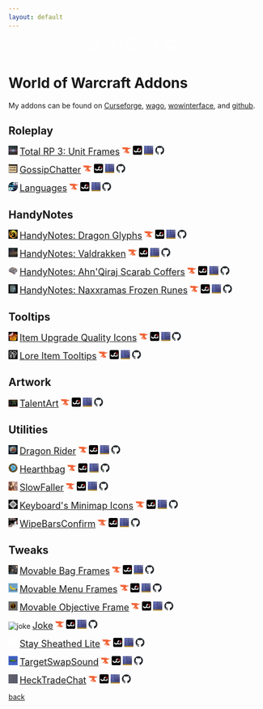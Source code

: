 ```yaml
---
layout: default
---
```


<div style="display: flex; justify-content: center; align-items: center; flex-wrap: wrap; margin-top: 16px;">
	<div class="page-social relative" style="margin-right: 5px;">
		<a class="social-icon-anchor" aria-label="social-icon" data-id="twitter" data-type="social_link" target="_blank" rel="noopener nofollow" href="https://twitter.com/keyboardturn">
			<svg class="social-icon-fill" xmlns="http://www.w3.org/2000/svg" width="30" height="30" viewBox="0 0 30 30" fill="none">
				<path d="M0 0L11.551 16.875L0.244653 30H2.74965L12.6573 18.491L20.5355 30H30L17.932 12.371L28.5813 0H26.084L16.8241 10.7504L9.46453 0H0ZM2.99123 1.57895H8.63517L27.0088 28.4211H21.3648L2.99123 1.57895Z" fill="white"></path>
			</svg>
		</a>
	</div>
	<div class="page-social relative" style="margin-right: 5px;">
		<a class="social-icon-anchor" aria-label="social-icon" data-id="youtube" data-type="social_link" target="_blank" rel="noopener nofollow" href="https://www.youtube.com/c/Keyboardturner">
			<svg class="social-icon-fill" xmlns="http://www.w3.org/2000/svg" width="35" height="30" viewBox="0 0 30 30" fill="none">
				<path d="M15.8957 1.75015L15.9999 1.75L16.1044 1.75014C16.1732 1.75028 16.2745 1.75056 16.4045 1.75111C16.6644 1.75223 17.0386 1.75445 17.4952 1.75891C18.4085 1.76783 19.6499 1.78567 20.9635 1.82131C22.2782 1.85698 23.6598 1.91034 24.8551 1.98995C26.0595 2.07016 27.0177 2.17386 27.5355 2.29808C28.0453 2.44475 28.5079 2.72226 28.8773 3.10312C29.2444 3.48152 29.5066 3.94875 29.6386 4.45887C30.0598 6.8031 30.2642 9.18116 30.2492 11.5629L30.2492 11.5703C30.2577 13.9164 30.0533 16.2583 29.6385 18.5674C29.5066 19.0775 29.2443 19.5447 28.8773 19.9231C28.506 20.3059 28.0405 20.5843 27.5277 20.7303C27.0178 20.8657 26.0613 20.9798 24.8504 21.0681C23.6564 21.1552 22.2758 21.2136 20.9616 21.2526C19.6485 21.2917 18.4075 21.3112 17.4945 21.321C17.0381 21.3258 16.664 21.3283 16.4042 21.3295C16.2743 21.3301 16.173 21.3304 16.1043 21.3306L15.9997 21.3307L15.8957 21.3306C15.827 21.3304 15.7257 21.3301 15.5958 21.3295C15.336 21.3283 14.9619 21.3258 14.5055 21.321C13.5925 21.3112 12.3515 21.2917 11.0384 21.2526C9.72417 21.2136 8.34364 21.1552 7.14962 21.0681C5.93628 20.9796 4.9783 20.8653 4.46918 20.7295C3.96557 20.5913 3.50602 20.3258 3.13483 19.9584C2.77149 19.5988 2.50481 19.1535 2.3592 18.6639C1.93951 16.3237 1.73588 13.9499 1.75081 11.5723L1.75077 11.5639C1.73909 9.20003 1.9435 6.84004 2.36145 4.5134C2.49338 4.00328 2.75565 3.53606 3.1227 3.15766C3.49402 2.77485 3.95947 2.49647 4.47232 2.35039C4.98224 2.21498 5.93877 2.10095 7.14962 2.01263C8.34364 1.92554 9.72417 1.86713 11.0384 1.82807C12.3515 1.78905 13.5925 1.76953 14.5055 1.75976C14.9619 1.75488 15.336 1.75244 15.5958 1.75122C15.7257 1.75061 15.827 1.7503 15.8957 1.75015ZM15.8924 22.8306L15.9998 22.8307L16.1076 22.8306C16.1775 22.8304 16.28 22.8301 16.4112 22.8295C16.6736 22.8283 17.0507 22.8258 17.5105 22.8209C18.4297 22.811 19.6807 22.7914 21.0061 22.752C22.3303 22.7126 23.7349 22.6534 24.9595 22.5641C26.1631 22.4763 27.2564 22.3556 27.9204 22.178L27.9308 22.1752C28.6997 21.9576 29.3976 21.541 29.954 20.9674C30.5104 20.3939 30.9055 19.6836 31.0995 18.9085C31.1011 18.9024 31.1025 18.8963 31.1039 18.8903C31.1061 18.88 31.1082 18.8698 31.1101 18.8594C31.5439 16.4536 31.7578 14.0133 31.7492 11.5687C31.7646 9.08694 31.5506 6.60908 31.1101 4.16669L30.372 4.29983L31.0995 4.11772C30.9055 3.34255 30.5104 2.63231 29.954 2.05873C29.3976 1.48516 28.6997 1.06856 27.9308 0.851024C27.9221 0.848559 27.9134 0.846253 27.9046 0.844105C27.2464 0.683399 26.1587 0.573439 24.9548 0.493264C23.7315 0.411798 22.328 0.35778 21.0042 0.321863C19.6793 0.285917 18.4288 0.26796 17.5098 0.258984C17.0502 0.254495 16.6732 0.252249 16.4109 0.251125C16.2797 0.250564 16.1773 0.250282 16.1074 0.250141L15.9998 0.25L15.8924 0.250155C15.8225 0.250309 15.72 0.250618 15.5888 0.251233C15.3264 0.252465 14.9493 0.254925 14.4895 0.259844C13.5703 0.269677 12.3193 0.28935 10.9939 0.328736C9.66967 0.368086 8.26511 0.427283 7.04051 0.516604C5.83687 0.604395 4.74362 0.725029 4.07955 0.902629L4.06916 0.905567C3.30026 1.1231 2.60238 1.5397 2.04601 2.11328C1.48964 2.68685 1.09449 3.39709 0.900464 4.17227C0.896406 4.18848 0.892891 4.20482 0.889925 4.22127C0.452803 6.64521 0.238855 9.10412 0.250768 11.5671C0.235446 14.0487 0.449408 16.5264 0.889931 18.9686C0.894325 18.9929 0.899921 19.0171 0.906701 19.0409C1.1206 19.792 1.52461 20.4752 2.07968 21.0245C2.63475 21.5739 3.32213 21.9708 4.0754 22.1769L4.07957 22.178C4.74364 22.3556 5.83687 22.4763 7.04051 22.5641C8.26511 22.6534 9.66967 22.7126 10.9939 22.752C12.3193 22.7914 13.5703 22.811 14.4895 22.8209C14.9493 22.8258 15.3264 22.8283 15.5888 22.8295C15.72 22.8301 15.8225 22.8304 15.8924 22.8306ZM13.3024 6.45743C13.0702 6.3254 12.7854 6.32679 12.5545 6.46108C12.3237 6.59537 12.1816 6.8423 12.1816 7.10938V16.0271C12.1816 16.2942 12.3237 16.5411 12.5545 16.6754C12.7854 16.8097 13.0702 16.8111 13.3024 16.679L21.1429 12.2202C21.3773 12.0869 21.5221 11.8379 21.5221 11.5682C21.5221 11.2985 21.3773 11.0496 21.1429 10.9163L13.3024 6.45743ZM19.255 11.5682L13.6816 14.7378V8.39869L19.255 11.5682Z" fill="white"></path>
			</svg>
		</a>
	</div>
	<div class="page-social relative" style="margin-right: 10px;">
		<a class="social-icon-anchor" aria-label="social-icon" data-id="github" data-type="social_link" target="_blank" rel="noopener nofollow" href="https://github.com/keyboardturner">
			<svg class="social-icon-fill" xmlns="http://www.w3.org/2000/svg" width="30" height="30" viewBox="0 0 30 30" fill="none">
				<path d="M19.7998 28.2998C19.3998 28.2998 18.9998 27.9998 18.9998 27.4998V20.1998C18.9998 18.9998 18.9998 18.4998 18.4998 17.9998C18.2998 17.7998 18.1998 17.4998 18.2998 17.1998C18.3998 16.8998 18.5998 16.6998 18.8998 16.6998C22.4998 16.2998 24.6998 15.0998 24.6998 9.99982C24.6998 8.69982 24.1998 7.39982 23.2998 6.49982C23.0998 6.29982 22.9998 5.99982 23.0998 5.69982C23.2998 5.09982 23.3998 4.59982 23.3998 3.99982C23.3998 3.59982 23.2998 3.09982 23.1998 2.69982C22.6998 2.79982 21.5998 2.99982 19.7998 4.19982C19.5998 4.29982 19.3998 4.29982 19.1998 4.29982C16.7998 3.69982 14.1998 3.69982 11.7998 4.29982C11.5998 4.39982 11.3998 4.29982 11.1998 4.19982C9.3998 3.09982 8.2998 2.79982 7.7998 2.79982C7.6998 3.19982 7.5998 3.59982 7.5998 4.09982C7.5998 4.69982 7.6998 5.29982 7.8998 5.79982C7.9998 6.09982 7.8998 6.39982 7.6998 6.59982C7.1998 7.09982 6.8998 7.59982 6.5998 8.19982C6.3998 8.79982 6.1998 9.39982 6.1998 10.0998C6.1998 15.0998 8.3998 16.3998 11.9998 16.7998C12.2998 16.7998 12.4998 16.9998 12.5998 17.2998C12.6998 17.5998 12.5998 17.8998 12.3998 18.0998C11.9998 18.4998 11.7998 19.2998 11.8998 20.4998V22.4998V22.5998V27.5998C11.8998 27.9998 11.5998 28.3998 11.0998 28.3998C10.5998 28.3998 10.2998 28.0998 10.2998 27.5998V23.5998C6.9998 24.1998 5.6998 22.1998 4.8998 20.7998C4.4998 20.0998 4.0998 19.4998 3.6998 19.3998C3.2998 19.2998 3.0998 18.8998 3.1998 18.4998C3.2998 18.0998 3.6998 17.8998 4.0998 17.9998C5.0998 18.2998 5.6998 19.1998 6.1998 20.0998C7.0998 21.4998 7.7998 22.7998 10.3998 22.1998V20.7998C10.2998 19.7998 10.3998 18.9998 10.5998 18.3998C7.4998 17.7998 4.5998 16.1998 4.5998 10.3998C4.5998 9.49982 4.7998 8.69982 5.0998 7.89982C5.4998 6.99982 5.8998 6.39982 6.2998 5.89982C6.1998 5.29982 6.0998 4.69982 6.0998 3.99982C6.0998 3.19982 6.2998 2.39982 6.5998 1.69982C6.6998 1.49982 6.8998 1.29982 7.0998 1.29982C7.3998 1.19982 8.7998 0.999818 11.7998 2.79982C14.2998 2.19982 16.8998 2.19982 19.2998 2.79982C22.2998 0.999818 23.6998 1.19982 23.9998 1.29982C24.1998 1.39982 24.3998 1.49982 24.4998 1.69982C24.7998 2.39982 24.9998 3.19982 24.9998 3.99982C24.9998 4.59982 24.8998 5.29982 24.7998 5.89982C25.7998 7.09982 26.3998 8.49982 26.3998 10.0998C26.3998 15.8998 23.5998 17.5998 20.4998 18.0998C20.6998 18.7998 20.6998 19.4998 20.6998 20.1998V27.4998C20.5998 27.9998 20.1998 28.2998 19.7998 28.2998Z" fill="white"></path>
			</svg>
		</a>
	</div>
	<div class="page-social relative" style="margin-right: 10px;">
		<a class="social-icon-anchor" aria-label="social-icon" data-id="patreon" data-type="social_link" target="_blank" rel="noopener nofollow" href="https://www.patreon.com/keyboardturner">
			<svg class="social-icon-fill" xmlns="http://www.w3.org/2000/svg" width="30" height="30" viewBox="0 0 30 30" fill="none">
				<path d="M1.67212 1C1.67212 0.585786 1.33633 0.25 0.922119 0.25C0.507906 0.25 0.172119 0.585786 0.172119 1V27.8332C0.172119 28.2474 0.507906 28.5832 0.922119 28.5832C1.33633 28.5832 1.67212 28.2474 1.67212 27.8332V1ZM5.36353 11.0718C5.36353 6.34859 9.21339 2.5 13.9481 2.5C18.6617 2.5 22.5001 6.34489 22.5001 11.0718C22.5001 15.7788 18.6663 19.6167 13.9481 19.6167C9.20931 19.6167 5.36353 15.7792 5.36353 11.0718ZM13.9481 1C8.38666 1 3.86353 5.51847 3.86353 11.0718C3.86353 16.6134 8.38666 21.1167 13.9481 21.1167C19.4944 21.1167 24.0001 16.6076 24.0001 11.0718C24.0001 5.51964 19.4933 1 13.9481 1Z" fill="white"></path>
			</svg>
		</a>
	</div>
	<div class="page-social relative" style="margin-right: 10px;">
		<a class="social-icon-anchor" aria-label="social-icon" data-id="discord" data-type="social_link" target="_blank" rel="noopener nofollow" href="https://discord.gg/tA4rrmjPp8">
			<svg class="social-icon-fill" xmlns="http://www.w3.org/2000/svg" width="30" height="30" viewBox="0 0 30 30" fill="none">
				<path d="M5.07952 5.9865C5.06013 6.04065 5.03724 6.10501 5.01116 6.17912C4.91843 6.4426 4.78537 6.82913 4.62542 7.31768C4.3054 8.29511 3.87833 9.67905 3.45132 11.3016C2.59982 14.537 1.7608 18.6759 1.7501 22.4212C1.75456 22.4417 1.76058 22.468 1.7684 22.4995C1.7924 22.5962 1.83313 22.741 1.89746 22.9182C2.02665 23.2741 2.24744 23.7511 2.61102 24.231C3.29002 25.1272 4.5067 26.0907 6.72954 26.2364C6.76667 26.203 6.80771 26.1661 6.85215 26.1259C7.06714 25.9318 7.36089 25.6639 7.67639 25.3682C8.25924 24.8221 8.87489 24.2195 9.22418 23.8101C8.85596 23.6866 8.50883 23.5591 8.18286 23.4319C7.61082 23.208 6.9774 22.93 6.33892 22.5725C6.32346 22.5639 6.30831 22.5547 6.29351 22.545C6.29056 22.5434 6.28163 22.5387 6.26198 22.5289L6.25607 22.5259C6.22753 22.5117 6.1721 22.4841 6.11031 22.4458C6.04615 22.41 5.99444 22.3728 5.95407 22.3397C5.76066 22.2305 5.60651 22.1367 5.49586 22.0668C5.43349 22.0274 5.38487 21.9956 5.35074 21.9728C5.33367 21.9615 5.32022 21.9524 5.31048 21.9457L5.29866 21.9376L5.29486 21.9349L5.29349 21.934L5.29258 21.9333C5.29253 21.9333 5.29248 21.9333 5.72255 21.3188L5.29258 21.9333C4.95324 21.6958 4.87058 21.2281 5.1081 20.8888C5.3454 20.5497 5.81238 20.467 6.15165 20.7037C6.15171 20.7038 6.15256 20.7043 6.15262 20.7044L6.1569 20.7073L6.18276 20.7248C6.20707 20.741 6.24535 20.7661 6.29686 20.7986C6.39992 20.8637 6.55564 20.9583 6.75805 21.0708C6.80522 21.097 6.84938 21.1282 6.88979 21.1638C6.89356 21.1662 6.89732 21.1686 6.90105 21.1711C6.90394 21.1726 6.91293 21.1773 6.9331 21.1874L6.93891 21.1903C6.96854 21.2051 7.02696 21.2342 7.09148 21.2748C7.64544 21.5833 8.20424 21.8295 8.72884 22.0348C9.67953 22.4057 10.8088 22.774 12.1193 23.0272C13.844 23.3489 15.8576 23.4618 18.0501 23.0508L18.0624 23.0485C19.1287 22.8669 20.2243 22.5485 21.3738 22.0655C21.3787 22.0635 21.3836 22.0615 21.3886 22.0595C21.3935 22.0576 21.3984 22.0557 21.4034 22.0539C22.1892 21.7622 23.0732 21.3324 24.0087 20.7164C24.3546 20.4886 24.8197 20.5843 25.0475 20.9303C25.2754 21.2762 25.1796 21.7413 24.8337 21.9691C23.809 22.6439 22.8285 23.1236 21.9402 23.4546C21.5571 23.6152 21.178 23.7595 20.8021 23.8884C21.1533 24.2917 21.75 24.8654 22.318 25.3871C22.6332 25.6764 22.9266 25.9382 23.1414 26.1277C23.1864 26.1674 23.2279 26.2038 23.2653 26.2367C25.4913 26.0922 26.7094 25.1279 27.3889 24.231C27.7525 23.7511 27.9733 23.2741 28.1025 22.9182C28.1669 22.7409 28.2076 22.5961 28.2316 22.4995C28.2394 22.468 28.2454 22.4417 28.2499 22.4212C28.2392 18.6759 27.4001 14.537 26.5486 11.3017C26.1216 9.67917 25.6945 8.29525 25.3744 7.31783C25.2145 6.82929 25.0814 6.44277 24.9887 6.17929C24.9626 6.10518 24.9397 6.04081 24.9203 5.98666C23.3524 4.85176 21.8377 4.29236 20.7074 4.01656C20.208 3.89469 19.7844 3.82843 19.466 3.79248L19.2444 5.51755C20.5605 5.94018 21.917 6.55133 23.3605 7.34248C23.7237 7.54156 23.8568 7.99741 23.6577 8.36064C23.4586 8.72387 23.0028 8.85695 22.6395 8.65786C19.7397 7.0685 17.3505 6.31738 15.0046 6.31854C12.6582 6.3197 10.2657 7.07345 7.3591 8.65861C6.99545 8.85694 6.53988 8.72292 6.34156 8.35927C6.14323 7.99562 6.27725 7.54005 6.6409 7.34172C8.05569 6.57014 9.3867 5.96919 10.6775 5.54765L10.5106 3.795C10.1949 3.83155 9.77981 3.89753 9.29245 4.01645C8.16213 4.29227 6.64744 4.85168 5.07952 5.9865ZM11.1883 3.00017L11.2047 2.25035C11.585 2.25868 11.8988 2.55039 11.9349 2.92906L12.1457 5.14268C13.1056 4.92833 14.052 4.81901 15.0038 4.81854C15.9298 4.81808 16.8503 4.92064 17.7828 5.12301L18.0677 2.90479C18.1149 2.53679 18.4242 2.25866 18.7951 2.25051L18.8116 3.00033C18.7951 2.25051 18.7948 2.25052 18.7951 2.25051L18.7964 2.25049L18.7981 2.25045L18.8023 2.25038L18.8143 2.25024L18.8524 2.25016C18.884 2.25029 18.928 2.2509 18.9834 2.25267C19.0942 2.25622 19.2512 2.26441 19.4482 2.28275C19.842 2.31943 20.3969 2.3968 21.063 2.55931C22.3952 2.88437 24.1765 3.55136 25.9978 4.91747C26.1127 5.0036 26.2004 5.12088 26.2505 5.25538L25.5478 5.51745C26.2505 5.25538 26.2505 5.25522 26.2505 5.25538L26.2514 5.25783L26.2536 5.26364L26.2616 5.28524L26.2916 5.36748C26.3177 5.43934 26.3556 5.54482 26.4036 5.68128C26.4997 5.95419 26.6363 6.35117 26.8 6.85107C27.1272 7.85054 27.5632 9.26329 27.9992 10.9199C28.8683 14.2219 29.75 18.5386 29.75 22.4935C29.75 22.5336 29.7468 22.5737 29.7404 22.6133L29 22.4935C29.7404 22.6133 29.7404 22.6128 29.7404 22.6133L29.7397 22.6175L29.7387 22.6234L29.7358 22.6398C29.7342 22.6484 29.7323 22.6589 29.7299 22.6711C29.7287 22.6773 29.7274 22.6839 29.7259 22.6909C29.7175 22.7329 29.7049 22.7903 29.6874 22.861C29.6523 23.0023 29.5968 23.1978 29.5125 23.43C29.3445 23.8928 29.0587 24.511 28.5845 25.1369C27.6174 26.4133 25.911 27.6584 23.0237 27.7498C22.836 27.7558 22.6529 27.6911 22.5105 27.5685L23 27.0002C22.5105 27.5685 22.5106 27.5685 22.5105 27.5685L22.5035 27.5624L22.4843 27.5458L22.4117 27.4827C22.349 27.4282 22.2591 27.3496 22.149 27.2525C21.9291 27.0584 21.6279 26.7898 21.3035 26.4919C20.6713 25.9114 19.8964 25.1707 19.4934 24.6602C19.4114 24.5564 19.3613 24.4375 19.3416 24.3155C18.9993 24.3983 18.6591 24.4684 18.3204 24.5262C15.9134 24.9766 13.7108 24.8502 11.8418 24.5013L11.8373 24.5004C11.429 24.4216 11.0374 24.3325 10.6626 24.2362C10.6469 24.3691 10.5954 24.4994 10.5065 24.6121C10.1062 25.1193 9.33443 25.8702 8.70204 26.4628C8.37799 26.7664 8.07713 27.0409 7.8574 27.2393C7.74745 27.3385 7.6576 27.419 7.59507 27.4747L7.52262 27.5392L7.497 27.5619C7.49697 27.5619 7.49645 27.5624 7 27.0002L7.497 27.5619C7.35381 27.6884 7.1672 27.7559 6.97626 27.7498C4.08893 27.6584 2.38252 26.4133 1.41542 25.1368C0.941262 24.511 0.655446 23.8928 0.487456 23.4299C0.403195 23.1978 0.347696 23.0023 0.312613 22.861C0.295049 22.7903 0.282537 22.7328 0.274056 22.6909C0.269814 22.6699 0.266575 22.6528 0.264213 22.6398L0.26131 22.6233L0.260322 22.6175L0.259938 22.6152L0.259773 22.6142C0.259698 22.6137 0.259625 22.6133 1 22.4935L0.259773 22.6142C0.253366 22.5746 0.25 22.5336 0.25 22.4935C0.25 18.5386 1.13167 14.2219 2.00071 10.9198C2.4367 9.26319 2.87264 7.85043 3.19988 6.85095C3.36355 6.35103 3.50018 5.95405 3.59623 5.68114C3.64426 5.54467 3.68216 5.43919 3.70823 5.36733L3.73826 5.28509L3.74623 5.26349L3.749 5.25603C3.74906 5.25587 3.7493 5.25523 4.45203 5.51729L3.749 5.25603C3.79916 5.12152 3.88717 5.00343 4.00202 4.91729C5.82336 3.55127 7.60467 2.88429 8.93686 2.55921C9.60287 2.39669 10.1578 2.3193 10.5516 2.28262C10.7486 2.26426 10.9056 2.25606 11.0164 2.25252C11.0718 2.25074 11.1157 2.25013 11.1474 2.25L11.1855 2.25007L11.1975 2.25022L11.2017 2.25029L11.2034 2.25032L11.2047 2.25035C11.205 2.25036 11.2047 2.25035 11.1883 3.00017ZM7.32202 17.603C7.32202 15.7922 8.67364 14.1921 10.517 14.1921C12.3478 14.1921 13.7392 15.7794 13.7122 17.6091C13.7092 19.4175 12.3585 21.014 10.517 21.014C8.70209 21.014 7.32202 19.4188 7.32202 17.603ZM10.517 15.6921C9.62765 15.6921 8.82202 16.4892 8.82202 17.603C8.82202 18.7119 9.64706 19.514 10.517 19.514C11.4066 19.514 12.2122 18.7169 12.2122 17.603V17.5906C12.2302 16.4984 11.417 15.6921 10.517 15.6921ZM16.0718 17.603C16.0718 15.7921 17.4237 14.1921 19.2671 14.1921C21.1105 14.1921 22.4622 15.7922 22.4622 17.603C22.4622 19.4138 21.1106 21.014 19.2671 21.014C17.4523 21.014 16.0718 19.419 16.0718 17.603ZM19.2671 15.6921C18.3775 15.6921 17.5718 16.4893 17.5718 17.603C17.5718 18.7118 18.397 19.514 19.2671 19.514C20.1565 19.514 20.9622 18.7169 20.9622 17.603C20.9622 16.4892 20.1565 15.6921 19.2671 15.6921Z" fill="white"></path>
			</svg>
		</a>
	</div>
</div>

# World of Warcraft Addons

My addons can be found on [Curseforge](https://www.curseforge.com/members/keyboardturner/projects), [wago](https://addons.wago.io/user/Keyboardturn), [wowinterface](https://www.wowinterface.com/downloads/author-328467.html), and [github](https://github.com/keyboardturner?tab=repositories).

## Roleplay

<img src="/assets/images_thumbnails/trp3uf.png" alt="trp3 unit frames" width="18"/> <a href="https://www.curseforge.com/wow/addons/total-rp-3-unit-frames" style="font-size:18px;" >Total RP 3: Unit Frames</a> <a href="https://www.curseforge.com/wow/addons/total-rp-3-unit-frames"><img src="/assets/images_thumbnails/curseforge.png" alt="curseforge" style="width:18px;height:18px;"></a> <a href="https://addons.wago.io/addons/total-rp-3-unit-frames"><img src="/assets/images_thumbnails/wago.png" alt="wago" style="width:18px;height:18px;"></a> <a href="https://www.wowinterface.com/downloads/info26477-TotalRP3UnitFrames.html"><img src="/assets/images_thumbnails/wowinterface.jfif" alt="wowinterface" style="width:18px;height:18px;"></a> <a href="https://github.com/keyboardturner/totalRP3_UnitFrames"><img src="/assets/images_thumbnails/github.png" alt="github" style="width:18px;height:18px;"></a>

<img src="/assets/images_thumbnails/gossipchatter.png" alt="gossip chatter" width="18"/> <a href="https://www.curseforge.com/wow/addons/gossipchatter" style="font-size:18px;" >GossipChatter</a> <a href="https://www.curseforge.com/wow/addons/gossipchatter"><img src="/assets/images_thumbnails/curseforge.png" alt="curseforge" style="width:18px;height:18px;"></a> <a href="https://addons.wago.io/addons/gossipchatter"><img src="/assets/images_thumbnails/wago.png" alt="wago" style="width:18px;height:18px;"></a> <a href="https://www.wowinterface.com/downloads/info26478-GossipChatter.html"><img src="/assets/images_thumbnails/wowinterface.jfif" alt="wowinterface" style="width:18px;height:18px;"></a> <a href="https://github.com/keyboardturner/GossipChatter"><img src="/assets/images_thumbnails/github.png" alt="github" style="width:18px;height:18px;"></a>

<img src="/assets/images_thumbnails/languages.png" alt="gossip chatter" width="18"/> <a href="https://www.curseforge.com/wow/addons/languages" style="font-size:18px;" >Languages</a> <a href="https://www.curseforge.com/wow/addons/languages"><img src="/assets/images_thumbnails/curseforge.png" alt="curseforge" style="width:18px;height:18px;"></a> <a href="https://addons.wago.io/addons/languages"><img src="/assets/images_thumbnails/wago.png" alt="wago" style="width:18px;height:18px;"></a> <a href="https://www.wowinterface.com/downloads/info26633-Languages.html"><img src="/assets/images_thumbnails/wowinterface.jfif" alt="wowinterface" style="width:18px;height:18px;"></a> <a href="https://github.com/keyboardturner/Languages"><img src="/assets/images_thumbnails/github.png" alt="github" style="width:18px;height:18px;"></a>

## HandyNotes

<img src="/assets/images_thumbnails/dragonglyphs.png" alt="dragon glyphs" width="18"/> <a href="https://www.curseforge.com/wow/addons/handynotes-dragon-glyphs" style="font-size:18px;" >HandyNotes: Dragon Glyphs</a> <a href="https://www.curseforge.com/wow/addons/handynotes-dragon-glyphs"><img src="/assets/images_thumbnails/curseforge.png" alt="curseforge" style="width:18px;height:18px;"></a> <a href="https://addons.wago.io/addons/handynotes-dragon-glyphs"><img src="/assets/images_thumbnails/wago.png" alt="wago" style="width:18px;height:18px;"></a> <a href="https://www.wowinterface.com/downloads/info26489-HandyNotesDragonGlyphs.html"><img src="/assets/images_thumbnails/wowinterface.jfif" alt="wowinterface" style="width:18px;height:18px;"></a> <a href="https://github.com/keyboardturner/HandyNotes_DragonGlyphs"><img src="/assets/images_thumbnails/github.png" alt="github" style="width:18px;height:18px;"></a>

<img src="/assets/images_thumbnails/valdrakken.png" alt="valdrakken" width="18"/> <a href="https://www.curseforge.com/wow/addons/handynotes_valdrakken" style="font-size:18px;" >HandyNotes: Valdrakken</a> <a href="https://www.curseforge.com/wow/addons/handynotes_valdrakken"><img src="/assets/images_thumbnails/curseforge.png" alt="curseforge" style="width:18px;height:18px;"></a> <a href="https://addons.wago.io/addons/handynotes-valdrakken-9uzms4UX"><img src="/assets/images_thumbnails/wago.png" alt="wago" style="width:18px;height:18px;"></a> <a href="https://www.wowinterface.com/downloads/info26488-Handynotes_Valdrakken.html"><img src="/assets/images_thumbnails/wowinterface.jfif" alt="wowinterface" style="width:18px;height:18px;"></a> <a href="https://github.com/keyboardturner/Handynotes_Valdrakken"><img src="/assets/images_thumbnails/github.png" alt="github" style="width:18px;height:18px;"></a>

<img src="/assets/images_thumbnails/scarabcoffers.png" alt="scarab coffers" width="18"/> <a href="https://www.curseforge.com/wow/addons/handynotes-ahnqiraj-scarab-coffers-aq20-40" style="font-size:18px;" >HandyNotes: Ahn'Qiraj Scarab Coffers</a> <a href="https://www.curseforge.com/wow/addons/handynotes-ahnqiraj-scarab-coffers-aq20-40"><img src="/assets/images_thumbnails/curseforge.png" alt="curseforge" style="width:18px;height:18px;"></a> <a href="https://addons.wago.io/addons/handynotes-ahnqiraj-scarab-coffers-aq2040"><img src="/assets/images_thumbnails/wago.png" alt="wago" style="width:18px;height:18px;"></a> <a href="https://www.wowinterface.com/downloads/info26487-HandyNotesAhnQirajScarabCoffersAQ2040.html"><img src="/assets/images_thumbnails/wowinterface.jfif" alt="wowinterface" style="width:18px;height:18px;"></a> <a href="https://github.com/keyboardturner/HandyNotes_ScarabCoffers"><img src="/assets/images_thumbnails/github.png" alt="github" style="width:18px;height:18px;"></a>

<img src="/assets/images_thumbnails/naxxfrozenrune.png" alt="naxx frozen runes" width="18"/> <a href="https://www.curseforge.com/wow/addons/handynotes-naxxramas-frozen-runes" style="font-size:18px;" >HandyNotes: Naxxramas Frozen Runes</a> <a href="https://www.curseforge.com/wow/addons/handynotes-naxxramas-frozen-runes"><img src="/assets/images_thumbnails/curseforge.png" alt="curseforge" style="width:18px;height:18px;"></a> <a href="https://addons.wago.io/addons/handynotes-naxxramas-frozen-runes"><img src="/assets/images_thumbnails/wago.png" alt="wago" style="width:18px;height:18px;"></a> <a href="https://www.wowinterface.com/downloads/info26607-HandyNotesNaxxramasFrozenRunes.html"><img src="/assets/images_thumbnails/wowinterface.jfif" alt="wowinterface" style="width:18px;height:18px;"></a> <a href="https://github.com/keyboardturner/HandyNotes_NaxxFrozenRunes"><img src="/assets/images_thumbnails/github.png" alt="github" style="width:18px;height:18px;"></a>

## Tooltips

<img src="/assets/images_thumbnails/qualityicon.png" alt="item upgrade quality icons" width="18"/> <a href="https://www.curseforge.com/wow/addons/item-upgrade-quality-icons" style="font-size:18px;" >Item Upgrade Quality Icons</a> <a href="https://www.curseforge.com/wow/addons/item-upgrade-quality-icons"><img src="/assets/images_thumbnails/curseforge.png" alt="curseforge" style="width:18px;height:18px;"></a> <a href="https://addons.wago.io/addons/item-upgrade-quality-icons"><img src="/assets/images_thumbnails/wago.png" alt="wago" style="width:18px;height:18px;"></a> <a href="https://www.wowinterface.com/downloads/info26576-ItemUpgradeQualityIcons.html"><img src="/assets/images_thumbnails/wowinterface.jfif" alt="wowinterface" style="width:18px;height:18px;"></a> <a href="https://github.com/keyboardturner/ItemUpgradeQualityIcons"><img src="/assets/images_thumbnails/github.png" alt="github" style="width:18px;height:18px;"></a>

<img src="/assets/images_thumbnails/loreitemtooltips.png" alt="lore item tooltips" width="18"/> <a href="https://www.curseforge.com/wow/addons/lore-item-tooltips" style="font-size:18px;" >Lore Item Tooltips</a> <a href="https://www.curseforge.com/wow/addons/lore-item-tooltips"><img src="/assets/images_thumbnails/curseforge.png" alt="curseforge" style="width:18px;height:18px;"></a> <a href="https://addons.wago.io/addons/lore-item-tooltips"><img src="/assets/images_thumbnails/wago.png" alt="wago" style="width:18px;height:18px;"></a> <a href="https://www.wowinterface.com/downloads/info26475-LoreItemTooltips.html"><img src="/assets/images_thumbnails/wowinterface.jfif" alt="wowinterface" style="width:18px;height:18px;"></a> <a href="https://github.com/keyboardturner/LoreItemTooltips"><img src="/assets/images_thumbnails/github.png" alt="github" style="width:18px;height:18px;"></a>

## Artwork

<img src="/assets/images_thumbnails/talentart.png" alt="talent art" width="18"/> <a href="https://www.curseforge.com/wow/addons/talentart" style="font-size:18px;" >TalentArt</a> <a href="https://www.curseforge.com/wow/addons/talentart"><img src="/assets/images_thumbnails/curseforge.png" alt="curseforge" style="width:18px;height:18px;"></a> <a href="https://addons.wago.io/addons/talentart"><img src="/assets/images_thumbnails/wago.png" alt="wago" style="width:18px;height:18px;"></a> <a href="https://www.wowinterface.com/downloads/info24380-TalentArt.html"><img src="/assets/images_thumbnails/wowinterface.jfif" alt="wowinterface" style="width:18px;height:18px;"></a> <a href="https://github.com/keyboardturner/TalentArt"><img src="/assets/images_thumbnails/github.png" alt="github" style="width:18px;height:18px;"></a>

## Utilities

<img src="/assets/images_thumbnails/dragonrider.png" alt="dragon rider" width="18"/> <a href="https://www.curseforge.com/wow/addons/dragon-rider" style="font-size:18px;" >Dragon Rider</a> <a href="https://www.curseforge.com/wow/addons/dragon-rider"><img src="/assets/images_thumbnails/curseforge.png" alt="curseforge" style="width:18px;height:18px;"></a> <a href="https://addons.wago.io/addons/dragon-rider"><img src="/assets/images_thumbnails/wago.png" alt="wago" style="width:18px;height:18px;"></a> <a href="https://www.wowinterface.com/downloads/info26618-DragonRider.html"><img src="/assets/images_thumbnails/wowinterface.jfif" alt="wowinterface" style="width:18px;height:18px;"></a> <a href="https://github.com/keyboardturner/DragonRider"><img src="/assets/images_thumbnails/github.png" alt="github" style="width:18px;height:18px;"></a>

<img src="/assets/images_thumbnails/hearthbag.png" alt="hearthbag" width="18"/> <a href="https://www.curseforge.com/wow/addons/hearthbag" style="font-size:18px;" >Hearthbag</a> <a href="https://www.curseforge.com/wow/addons/hearthbag"><img src="/assets/images_thumbnails/curseforge.png" alt="curseforge" style="width:18px;height:18px;"></a> <a href="https://addons.wago.io/addons/hearthbag"><img src="/assets/images_thumbnails/wago.png" alt="wago" style="width:18px;height:18px;"></a> <a href="https://www.wowinterface.com/downloads/info26240-Hearthbag.html"><img src="/assets/images_thumbnails/wowinterface.jfif" alt="wowinterface" style="width:18px;height:18px;"></a> <a href="https://github.com/keyboardturner/Hearthbag"><img src="/assets/images_thumbnails/github.png" alt="github" style="width:18px;height:18px;"></a>

<img src="/assets/images_thumbnails/slowfaller.png" alt="slow faller" width="18"/> <a href="https://www.curseforge.com/wow/addons/slowfaller" style="font-size:18px;" >SlowFaller</a> <a href="https://www.curseforge.com/wow/addons/slowfaller"><img src="/assets/images_thumbnails/curseforge.png" alt="curseforge" style="width:18px;height:18px;"></a> <a href="https://addons.wago.io/addons/slowfaller"><img src="/assets/images_thumbnails/wago.png" alt="wago" style="width:18px;height:18px;"></a> <a href="https://www.wowinterface.com/downloads/info26476-SlowFaller.html"><img src="/assets/images_thumbnails/wowinterface.jfif" alt="wowinterface" style="width:18px;height:18px;"></a> <a href="https://github.com/keyboardturner/SlowFaller"><img src="/assets/images_thumbnails/github.png" alt="github" style="width:18px;height:18px;"></a>

<img src="/assets/images_thumbnails/kbtminimapicon.png" alt="slow faller" width="18"/> <a href="https://www.curseforge.com/wow/addons/keyboards-minimap-icons" style="font-size:18px;" >Keyboard's Minimap Icons</a> <a href="https://www.curseforge.com/wow/addons/keyboards-minimap-icons"><img src="/assets/images_thumbnails/curseforge.png" alt="curseforge" style="width:18px;height:18px;"></a> <a href="https://addons.wago.io/addons/keyboards-minimap-icons"><img src="/assets/images_thumbnails/wago.png" alt="wago" style="width:18px;height:18px;"></a> <a href="https://www.wowinterface.com/downloads/info25911-KeyboardsMinimapIcons.html"><img src="/assets/images_thumbnails/wowinterface.jfif" alt="wowinterface" style="width:18px;height:18px;"></a> <a href="https://github.com/keyboardturner/KeyboardsMinimapIcons"><img src="/assets/images_thumbnails/github.png" alt="github" style="width:18px;height:18px;"></a>

<img src="/assets/images_thumbnails/wipebarsconfirm.png" alt="wipe bars confirm" width="18"/> <a href="https://www.curseforge.com/wow/addons/wipebarsconfirm" style="font-size:18px;" >WipeBarsConfirm</a> <a href="https://www.curseforge.com/wow/addons/wipebarsconfirm"><img src="/assets/images_thumbnails/curseforge.png" alt="curseforge" style="width:18px;height:18px;"></a> <a href="https://addons.wago.io/addons/wipebarsconfirm"><img src="/assets/images_thumbnails/wago.png" alt="wago" style="width:18px;height:18px;"></a> <a href="https://www.wowinterface.com/downloads/info26479-WipeBarsConfirm.html"><img src="/assets/images_thumbnails/wowinterface.jfif" alt="wowinterface" style="width:18px;height:18px;"></a> <a href="https://github.com/keyboardturner/WipeBarsConfirm"><img src="/assets/images_thumbnails/github.png" alt="github" style="width:18px;height:18px;"></a>

## Tweaks

<img src="/assets/images_thumbnails/movablebags.png" alt="movable bag frames" width="18"/> <a href="https://www.curseforge.com/wow/addons/movablebagframes" style="font-size:18px;" >Movable Bag Frames</a> <a href="https://www.curseforge.com/wow/addons/movablebagframes"><img src="/assets/images_thumbnails/curseforge.png" alt="curseforge" style="width:18px;height:18px;"></a> <a href="https://addons.wago.io/addons/movablebagframes"><img src="/assets/images_thumbnails/wago.png" alt="wago" style="width:18px;height:18px;"></a> <a href="https://www.wowinterface.com/downloads/info26484-MovableBagFrames.html"><img src="/assets/images_thumbnails/wowinterface.jfif" alt="wowinterface" style="width:18px;height:18px;"></a> <a href="https://github.com/keyboardturner/MovableBagFrames"><img src="/assets/images_thumbnails/github.png" alt="github" style="width:18px;height:18px;"></a>

<img src="/assets/images_thumbnails/movablemenus.png" alt="movable menu frames" width="18"/> <a href="https://www.curseforge.com/wow/addons/movablemenuframes" style="font-size:18px;" >Movable Menu Frames</a> <a href="https://www.curseforge.com/wow/addons/movablemenuframes"><img src="/assets/images_thumbnails/curseforge.png" alt="curseforge" style="width:18px;height:18px;"></a> <a href="https://addons.wago.io/addons/movablemenuframes"><img src="/assets/images_thumbnails/wago.png" alt="wago" style="width:18px;height:18px;"></a> <a href="https://www.wowinterface.com/downloads/info26483-MovableMenuFrames.html"><img src="/assets/images_thumbnails/wowinterface.jfif" alt="wowinterface" style="width:18px;height:18px;"></a> <a href="https://github.com/keyboardturner/MovableMenuFrames"><img src="/assets/images_thumbnails/github.png" alt="github" style="width:18px;height:18px;"></a>

<img src="/assets/images_thumbnails/movableobjectives.png" alt="movable objective frame" width="18"/> <a href="https://www.curseforge.com/wow/addons/movable-objective-frame" style="font-size:18px;" >Movable Objective Frame</a> <a href="https://www.curseforge.com/wow/addons/movable-objective-frame"><img src="/assets/images_thumbnails/curseforge.png" alt="curseforge" style="width:18px;height:18px;"></a> <a href="https://addons.wago.io/addons/movable-objective-frame"><img src="/assets/images_thumbnails/wago.png" alt="wago" style="width:18px;height:18px;"></a> <a href="https://www.wowinterface.com/downloads/info26482-MovableObjectiveFrame.html"><img src="/assets/images_thumbnails/wowinterface.jfif" alt="wowinterface" style="width:18px;height:18px;"></a> <a href="https://github.com/keyboardturner/MovableObjectiveFrame"><img src="/assets/images_thumbnails/github.png" alt="github" style="width:18px;height:18px;"></a>

<img src="/assets/images_thumbnails/joke.png" alt="joke" width="18"/> <a href="https://www.curseforge.com/wow/addons/joke" style="font-size:18px;" >Joke</a> <a href="https://www.curseforge.com/wow/addons/joke"><img src="/assets/images_thumbnails/curseforge.png" alt="curseforge" style="width:18px;height:18px;"></a> <a href="https://addons.wago.io/addons/joke"><img src="/assets/images_thumbnails/wago.png" alt="wago" style="width:18px;height:18px;"></a> <a href="https://www.wowinterface.com/downloads/info26485-Joke.html"><img src="/assets/images_thumbnails/wowinterface.jfif" alt="wowinterface" style="width:18px;height:18px;"></a> <a href="https://github.com/keyboardturner/Joke"><img src="/assets/images_thumbnails/github.png" alt="github" style="width:18px;height:18px;"></a>

<img src="/assets/images_thumbnails/staysheathedlite.png" alt="stay sheathed lite" width="18"/> <a href="https://www.curseforge.com/wow/addons/stay-sheathed-lite" style="font-size:18px;" >Stay Sheathed Lite</a> <a href="https://www.curseforge.com/wow/addons/stay-sheathed-lite"><img src="/assets/images_thumbnails/curseforge.png" alt="curseforge" style="width:18px;height:18px;"></a> <a href="https://addons.wago.io/addons/stay-sheathed-lite"><img src="/assets/images_thumbnails/wago.png" alt="wago" style="width:18px;height:18px;"></a> <a href="https://www.wowinterface.com/downloads/info26481-StaySheathedLite.html"><img src="/assets/images_thumbnails/wowinterface.jfif" alt="wowinterface" style="width:18px;height:18px;"></a> <a href="https://github.com/keyboardturner/Stay-Sheathed-Lite"><img src="/assets/images_thumbnails/github.png" alt="github" style="width:18px;height:18px;"></a>

<img src="/assets/images_thumbnails/targetswapsound.png" alt="target swap sound" width="18"/> <a href="https://www.curseforge.com/wow/addons/targetswapsound" style="font-size:18px;" >TargetSwapSound</a> <a href="https://www.curseforge.com/wow/addons/targetswapsound"><img src="/assets/images_thumbnails/curseforge.png" alt="curseforge" style="width:18px;height:18px;"></a> <a href="https://addons.wago.io/addons/targetswapsound"><img src="/assets/images_thumbnails/wago.png" alt="wago" style="width:18px;height:18px;"></a> <a href="https://www.wowinterface.com/downloads/info26480-TargetSwapSound.html"><img src="/assets/images_thumbnails/wowinterface.jfif" alt="wowinterface" style="width:18px;height:18px;"></a> <a href="https://github.com/keyboardturner/TargetSwapSound"><img src="/assets/images_thumbnails/github.png" alt="github" style="width:18px;height:18px;"></a>

<img src="/assets/images_thumbnails/hecktradechat.png" alt="heck trade chat" width="18"/> <a href="https://www.curseforge.com/wow/addons/heck-trade-chat" style="font-size:18px;" >HeckTradeChat</a> <a href="https://www.curseforge.com/wow/addons/heck-trade-chat"><img src="/assets/images_thumbnails/curseforge.png" alt="curseforge" style="width:18px;height:18px;"></a> <a href="https://addons.wago.io/addons/hecktradechat"><img src="/assets/images_thumbnails/wago.png" alt="wago" style="width:18px;height:18px;"></a> <a href="https://www.wowinterface.com/downloads/info26486-HeckTradeChat.html"><img src="/assets/images_thumbnails/wowinterface.jfif" alt="wowinterface" style="width:18px;height:18px;"></a> <a href="https://github.com/keyboardturner/heck-trade-chat"><img src="/assets/images_thumbnails/github.png" alt="github" style="width:18px;height:18px;"></a>

[back](/)